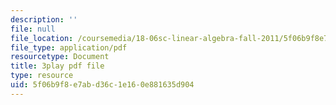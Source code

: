 ```yaml
---
description: ''
file: null
file_location: /coursemedia/18-06sc-linear-algebra-fall-2011/5f06b9f8e7abd36c1e160e881635d904_pz3zyUO2gpM.pdf
file_type: application/pdf
resourcetype: Document
title: 3play pdf file
type: resource
uid: 5f06b9f8-e7ab-d36c-1e16-0e881635d904
---
```


